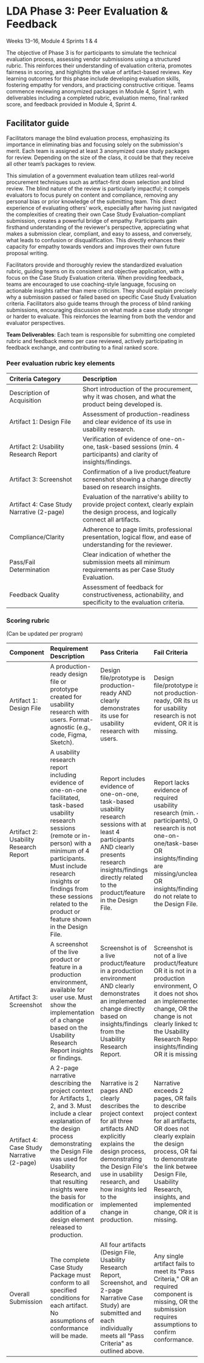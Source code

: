 # LDA Phase 3: Peer Evaluation & Feedback 
Weeks 13–16, Module 4 Sprints 1 & 4  

The objective of Phase 3 is for participants to simulate the technical evaluation process, assessing vendor submissions using a structured rubric. This reinforces their understanding of evaluation criteria, promotes fairness in scoring, and highlights the value of artifact-based reviews. Key learning outcomes for this phase include developing evaluation skills, fostering empathy for vendors, and practicing constructive critique. Teams commence reviewing anonymized packages in Module 4, Sprint 1, with deliverables including a completed rubric, evaluation memo, final ranked score, and feedback provided in Module 4, Sprint 4\.  

## Facilitator guide
Facilitators manage the blind evaluation process, emphasizing its importance in eliminating bias and focusing solely on the submission's merit. Each team is assigned at least 3 anonymized case study packages for review. Depending on the size of the class, it could be that they receive all other team’s packages to review.   

This simulation of a government evaluation team utilizes real-world procurement techniques such as artifact-first down selection and blind review. The blind nature of the review is particularly impactful; it compels evaluators to focus purely on content and compliance, removing any personal bias or prior knowledge of the submitting team. This direct experience of evaluating others' work, especially after having just navigated the complexities of creating their own Case Study Evaluation-compliant submission, creates a powerful bridge of empathy. Participants gain firsthand understanding of the reviewer's perspective, appreciating what makes a submission clear, compliant, and easy to assess, and conversely, what leads to confusion or disqualification. This directly enhances their capacity for empathy towards vendors and improves their own future proposal writing.  

Facilitators provide and thoroughly review the standardized evaluation rubric, guiding teams on its consistent and objective application, with a focus on the Case Study Evaluation criteria. When providing feedback, teams are encouraged to use coaching-style language, focusing on actionable insights rather than mere criticism. They should explain precisely why a submission passed or failed based on specific Case Study Evaluation criteria. Facilitators also guide teams through the process of blind ranking submissions, encouraging discussion on what made a case study stronger or harder to evaluate. This reinforces the learning from both the vendor and evaluator perspectives.  

**Team Deliverables**: Each team is responsible for submitting one completed rubric and feedback memo per case reviewed, actively participating in feedback exchange, and contributing to a final ranked score.  

### Peer evaluation rubric key elements

| Criteria Category | Description |
| :---- | :---- |
| Description of Acquisition | Short introduction of the procurement, why it was chosen, and what the product being developed is. |
| Artifact 1: Design File | Assessment of production-readiness and clear evidence of its use in usability research. |
| Artifact 2: Usability Research Report | Verification of evidence of one-on-one, task-based sessions (min. 4 participants) and clarity of insights/findings. |
| Artifact 3: Screenshot | Confirmation of a live product/feature screenshot showing a change directly based on research insights. |
| Artifact 4: Case Study Narrative (2-page) | Evaluation of the narrative's ability to provide project context, clearly explain the design process, and logically connect all artifacts. |
| Compliance/Clarity | Adherence to page limits, professional presentation, logical flow, and ease of understanding for the reviewer. |
| Pass/Fail Determination | Clear indication of whether the submission meets all minimum requirements as per Case Study Evaluation. |
| Feedback Quality | Assessment of feedback for constructiveness, actionability, and specificity to the evaluation criteria. |

### Scoring rubric
(Can be updated per program)

| Component | Requirement Description | Pass Criteria | Fail Criteria |
| :---- | :---- | :---- | :---- |
| Artifact 1: Design File | A production-ready design file or prototype created for usability research with users. Format-agnostic (e.g., code, Figma, Sketch). | Design file/prototype is production-ready AND clearly demonstrates its use for usability research with users. | Design file/prototype is not production-ready, OR its use for usability research is not evident, OR it is missing. |
| Artifact 2: Usability Research Report | A usability research report including evidence of one-on-one facilitated, task-based usability research sessions (remote or in-person) with a minimum of 4 participants. Must include research insights or findings from these sessions related to the product or feature shown in the Design File. | Report includes evidence of one-on-one, task-based usability research sessions with at least 4 participants AND clearly presents research insights/findings directly related to the product/feature in the Design File. | Report lacks evidence of required usability research (min. 4 participants), OR research is not one-on-one/task-based, OR insights/findings are missing/unclear, OR insights/findings do not relate to the Design File. |
| Artifact 3: Screenshot | A screenshot of the live product or feature in a production environment, available for user use. Must show the implementation of a change based on the Usability Research Report insights or findings. | Screenshot is of a live product/feature in a production environment AND clearly demonstrates an implemented change directly based on insights/findings from the Usability Research Report. | Screenshot is not of a live product/feature, OR it is not in a production environment, OR it does not show an implemented change, OR the change is not clearly linked to the Usability Research Report insights/findings, OR it is missing. |
| Artifact 4: Case Study Narrative (2-page) | A 2-page narrative describing the project context for Artifacts 1, 2, and 3\. Must include a clear explanation of the design process demonstrating the Design File was used for Usability Research, and that resulting insights were the basis for modification or addition of a design element released to production. | Narrative is 2 pages AND clearly describes the project context for all three artifacts AND explicitly explains the design process, demonstrating the Design File's use in usability research, and how insights led to the implemented change in production. | Narrative exceeds 2 pages, OR fails to describe project context for all artifacts, OR does not clearly explain the design process, OR fails to demonstrate the link between Design File, Usability Research, insights, and implemented change, OR it is missing. |
| Overall Submission | The complete Case Study Package must conform to all specified conditions for each artifact. No assumptions of conformance will be made. | All four artifacts (Design File, Usability Research Report, Screenshot, and 2-page Narrative Case Study) are submitted and each individually meets all "Pass Criteria" as outlined above.   | Any single artifact fails to meet its "Pass Criteria," OR any required component is missing, OR the submission requires assumptions to confirm conformance. |



